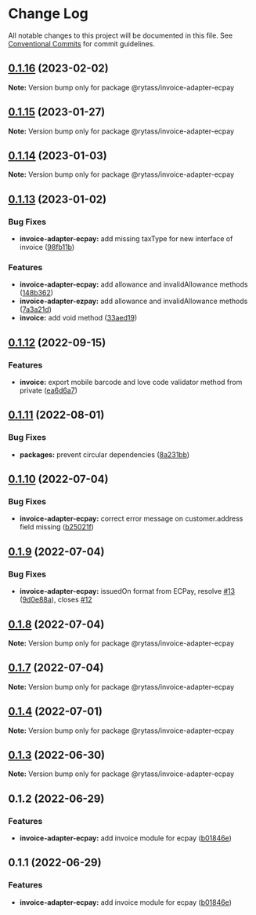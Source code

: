 # Change Log

All notable changes to this project will be documented in this file.
See [Conventional Commits](https://conventionalcommits.org) for commit guidelines.

## [0.1.16](https://github.com/Rytass/Utils/compare/@rytass/invoice-adapter-ecpay@0.1.15...@rytass/invoice-adapter-ecpay@0.1.16) (2023-02-02)

**Note:** Version bump only for package @rytass/invoice-adapter-ecpay





## [0.1.15](https://github.com/Rytass/Utils/compare/@rytass/invoice-adapter-ecpay@0.1.14...@rytass/invoice-adapter-ecpay@0.1.15) (2023-01-27)

**Note:** Version bump only for package @rytass/invoice-adapter-ecpay





## [0.1.14](https://github.com/Rytass/Utils/compare/@rytass/invoice-adapter-ecpay@0.1.13...@rytass/invoice-adapter-ecpay@0.1.14) (2023-01-03)

**Note:** Version bump only for package @rytass/invoice-adapter-ecpay





## [0.1.13](https://github.com/Rytass/Utils/compare/@rytass/invoice-adapter-ecpay@0.1.12...@rytass/invoice-adapter-ecpay@0.1.13) (2023-01-02)


### Bug Fixes

* **invoice-adapter-ecpay:** add missing taxType for new interface of invoice ([98fb11b](https://github.com/Rytass/Utils/commit/98fb11b2be1a835e5536b86e659b7f480c59d6b4))


### Features

* **invoice-adapter-ecpay:** add allowance and invalidAllowance methods ([148b362](https://github.com/Rytass/Utils/commit/148b36207d068544cfc0a81b73cd9287b032b09b))
* **invoice-adapter-ezpay:** add allowance and invalidAllowance methods ([7a3a21d](https://github.com/Rytass/Utils/commit/7a3a21d66423a26fa5a2940cc7228c33010a4de0))
* **invoice:** add void method ([33aed19](https://github.com/Rytass/Utils/commit/33aed195eedb5bb96f60b1da197abe43991e0e97))





## [0.1.12](https://github.com/Rytass/Utils/compare/@rytass/invoice-adapter-ecpay@0.1.11...@rytass/invoice-adapter-ecpay@0.1.12) (2022-09-15)


### Features

* **invoice:** export mobile barcode and love code validator method from private ([ea6d6a7](https://github.com/Rytass/Utils/commit/ea6d6a761d30305efb3390099df78f5870988aa2))





## [0.1.11](https://github.com/Rytass/Utils/compare/@rytass/invoice-adapter-ecpay@0.1.10...@rytass/invoice-adapter-ecpay@0.1.11) (2022-08-01)


### Bug Fixes

* **packages:** prevent circular dependencies ([8a231bb](https://github.com/Rytass/Utils/commit/8a231bbca6460f6a39b2d02dac043448db4fbde4))





## [0.1.10](https://github.com/Rytass/Utils/compare/@rytass/invoice-adapter-ecpay@0.1.9...@rytass/invoice-adapter-ecpay@0.1.10) (2022-07-04)


### Bug Fixes

* **invoice-adapter-ecpay:** correct error message on customer.address field missing ([b25021f](https://github.com/Rytass/Utils/commit/b25021f3ab8d61ee2985d4450995c826179ae621))





## [0.1.9](https://github.com/Rytass/Utils/compare/@rytass/invoice-adapter-ecpay@0.1.8...@rytass/invoice-adapter-ecpay@0.1.9) (2022-07-04)


### Bug Fixes

* **invoice-adapter-ecpay:** issuedOn format from ECPay, resolve [#13](https://github.com/Rytass/Utils/issues/13) ([9d0e88a](https://github.com/Rytass/Utils/commit/9d0e88a476d636a7035125923c8b035ccbccde30)), closes [#12](https://github.com/Rytass/Utils/issues/12)





## [0.1.8](https://github.com/Rytass/Utils/compare/@rytass/invoice-adapter-ecpay@0.1.7...@rytass/invoice-adapter-ecpay@0.1.8) (2022-07-04)

**Note:** Version bump only for package @rytass/invoice-adapter-ecpay





## [0.1.7](https://github.com/Rytass/Utils/compare/@rytass/invoice-adapter-ecpay@0.1.6...@rytass/invoice-adapter-ecpay@0.1.7) (2022-07-04)

**Note:** Version bump only for package @rytass/invoice-adapter-ecpay





## [0.1.4](https://github.com/Rytass/Utils/compare/@rytass/invoice-adapter-ecpay@0.1.3...@rytass/invoice-adapter-ecpay@0.1.4) (2022-07-01)

**Note:** Version bump only for package @rytass/invoice-adapter-ecpay





## [0.1.3](https://github.com/Rytass/Utils/compare/@rytass/invoice-adapter-ecpay@0.1.2...@rytass/invoice-adapter-ecpay@0.1.3) (2022-06-30)

**Note:** Version bump only for package @rytass/invoice-adapter-ecpay





## 0.1.2 (2022-06-29)


### Features

* **invoice-adapter-ecpay:** add invoice module for ecpay ([b01846e](https://github.com/Rytass/Utils/commit/b01846e8ced4fbd95fc14163b1f817b5f183a3e8))





## 0.1.1 (2022-06-29)


### Features

* **invoice-adapter-ecpay:** add invoice module for ecpay ([b01846e](https://github.com/Rytass/Utils/commit/b01846e8ced4fbd95fc14163b1f817b5f183a3e8))
